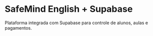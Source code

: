 # SafeMind English + Supabase

Plataforma integrada com Supabase para controle de alunos, aulas e pagamentos.